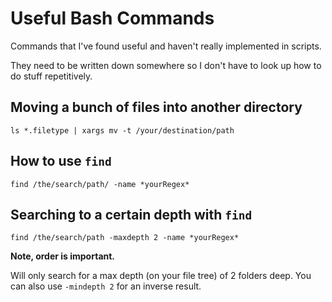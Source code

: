 # Useful Bash Commands

Commands that I've found useful and haven't really implemented in scripts.

They need to be written down somewhere so I don't have to look up how to do stuff repetitively. 

## Moving a bunch of files into another directory

```
ls *.filetype | xargs mv -t /your/destination/path
```

## How to use `find`

```
find /the/search/path/ -name *yourRegex* 
```

## Searching to a certain depth with `find`

```
find /the/search/path -maxdepth 2 -name *yourRegex* 
```
**Note, order is important.**

Will only search for a max depth (on your file tree) of 2 folders deep. You can also use `-mindepth 2` for an inverse result. 


